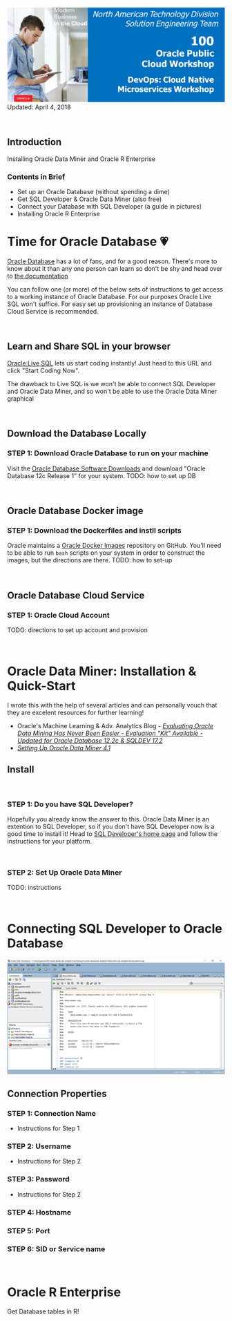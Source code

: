 
![](images/100/Picture100-lab.png)  
Updated: April 4, 2018

</br>

## Introduction
Installing Oracle Data Miner and Oracle R Enterprise

### Contents in Brief
* Set up an Oracle Database (without spending a dime)
* Get SQL Developer & Oracle Data Miner (also free)
* Connect your Database with SQL Developer (a guide in pictures)
* Installing Oracle R Enterprise

# Time for Oracle Database 💗
[Oracle Database](https://en.wikipedia.org/wiki/Oracle_Database) has a lot of fans, and for a good reason. There's more to know about it than any one person can learn so don't be shy and head over to [the documentation](https://docs.oracle.com/en/database/)

You can follow one (or more) of the below sets of instructions to get access to a working instance of Oracle Database. For our purposes Oracle Live SQL won't suffice. For easy set up provisioning an instance of Database Cloud Service is recommended. 

</br>

## Learn and Share SQL in your browser
[Oracle Live SQL](https://livesql.oracle.com/apex/livesql/file/index.html) lets us start coding instantly! Just head to this URL and click "Start Coding Now". 

The drawback to Live SQL is we won't be able to connect SQL Developer and Oracle Data Miner, and so won't be able to use the Oracle Data Miner graphical 

</br>

## Download the Database Locally

### **STEP 1**: Download Oracle Database to run on your machine
Visit the [Oracle Database Software Downloads](http://www.oracle.com/technetwork/database/enterprise-edition/downloads/index.html) and download "Oracle Database 12c Release 1" for your system. 
TODO: how to set up DB

</br>

## Oracle Database Docker image

### **STEP 1**: Download the Dockerfiles and instll scripts
Oracle maintains a [Oracle Docker Images](https://github.com/oracle/docker-images) repository on GitHub. You'll need to be able to run `bash` scripts on your system in order to construct the images, but the directions are there. 
TODO: how to set-up

</br>

## Oracle Database Cloud Service 

### **STEP 1**: Oracle Cloud Account
TODO: directions to set up account and provision


</br>

# Oracle Data Miner: Installation & Quick-Start
I wrote this with the help of several articles and can personally vouch that they are excelent resources for further learning!  
* Oracle's Machine Learning & Adv. Analytics Blog - *[Evaluating Oracle Data Mining Has Never Been Easier - Evaluation "Kit" Available - Updated for Oracle Database 12.2c & SQLDEV 17.2](https://blogs.oracle.com/datamining/evaluating-oracle-data-mining-has-never-been-easier-evaluation-kit-available-%E2%80%A2-updated-for-oracle-database-122c-sqldev-42)*
* *[Setting Up Oracle Data Miner 4.1](http://www.oracle.com/webfolder/technetwork/tutorials/obe/db/12c/r1/dm/dm_41/ODM12c-41_SetUp.html#overview)*

## Install

</br>

### **STEP 1**: Do you have SQL Developer?
Hopefully you already know the answer to this. Oracle Data Miner is an extention to SQL Developer, so if you don't have SQL Developer now is a good time to install it! Head to [SQL Developer's home page](http://www.oracle.com/technetwork/developer-tools/sql-developer/overview/index.html) and follow the instructions for your platform. 

</br>

### **STEP 2**: Set Up Oracle Data Miner
TODO: instructions



</br>

# Connecting SQL Developer to Oracle Database
![](images/100/sql-developer.PNG)

## Connection Properties 

### **STEP 1**: Connection Name 

- Instructions for Step 1

### **STEP 2**: Username 

- Instructions for Step 2

### **STEP 3**: Password

- Instructions for Step 2

### **STEP 4**: Hostname 

### **STEP 5**: Port 

### **STEP 6**: SID or Service name 


</br>

# Oracle R Enterprise
Get Database tables in R!
